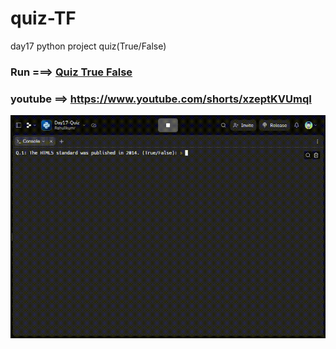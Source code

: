 # quiz-TF
day17 python project quiz(True/False)

### Run ===>  [Quiz True False](https://replit.com/@Rahullkumr/Day17-Quiz)
### youtube ==> https://www.youtube.com/shorts/xzeptKVUmqI
![](quiz.gif)
